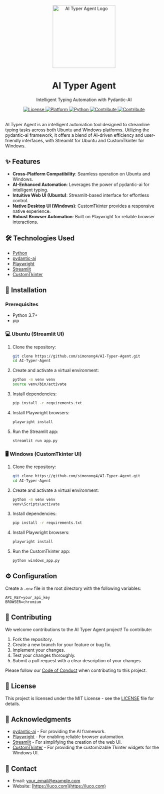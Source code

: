 <div align="center">
  <img src="https://raw.githubusercontent.com/simonong4/AI-Typer-Agent/main/docs/logo.png" alt="AI Typer Agent Logo" width="200"/>
  <h1>AI Typer Agent</h1>
</div>

<p align="center">
  Intelligent Typing Automation with Pydantic-AI
</p>

<div align="center">
  <a href="https://opensource.org/licenses/MIT">
    <img src="https://img.shields.io/badge/License-MIT-yellow.svg" alt="License">
  </a>
  <a href="#">
    <img src="https://img.shields.io/badge/Platform-Ubuntu%20%7C%20Windows-blue.svg" alt="Platform">
  </a>
  <a href="https://www.python.org/downloads/release/python-370/">
    <img src="https://img.shields.io/badge/Python-3.7+-brightgreen.svg" alt="Python">
  </a>
   <a href="https://github.com/simonong4/AI-Typer-Agent/issues">
    <img src="https://img.shields.io/badge/Contribute-Issues-red.svg" alt="Contribute">
  </a>
   <a href="https://github.com/simonong4/AI-Typer-Agent/pulls">
    <img src="https://img.shields.io/badge/Contribute-Pull%20Request-green.svg" alt="Contribute">
  </a>
</div>

<br>

AI Typer Agent is an intelligent automation tool designed to streamline typing tasks across both Ubuntu and Windows platforms. Utilizing the pydantic-ai framework, it offers a blend of AI-driven efficiency and user-friendly interfaces, with Streamlit for Ubuntu and CustomTkinter for Windows.

## ✨ Features

*   **Cross-Platform Compatibility**: Seamless operation on Ubuntu and Windows.
*   **AI-Enhanced Automation**: Leverages the power of pydantic-ai for intelligent typing.
*   **Intuitive Web UI (Ubuntu)**: Streamlit-based interface for effortless control.
*   **Native Desktop UI (Windows)**: CustomTkinter provides a responsive native experience.
*   **Robust Browser Automation**: Built on Playwright for reliable browser interactions.

## 🛠️ Technologies Used

*   [Python](https://www.python.org/)
*   [pydantic-ai](https://pydantic.ai/)
*   [Playwright](https://playwright.dev/)
*   [Streamlit](https://streamlit.io/)
*   [CustomTkinter](https://customtkinter.tomschimansky.com/)

## 🚀 Installation

### Prerequisites

*   Python 3.7+
*   pip

### 💻 Ubuntu (Streamlit UI)

1.  Clone the repository:
    ```bash
    git clone https://github.com/simonong4/AI-Typer-Agent.git
    cd AI-Typer-Agent
    ```

2.  Create and activate a virtual environment:
    ```bash
    python -m venv venv
    source venv/bin/activate
    ```

3.  Install dependencies:
    ```bash
    pip install -r requirements.txt
    ```

4.  Install Playwright browsers:
    ```bash
    playwright install
    ```

5.  Run the Streamlit app:
    ```bash
    streamlit run app.py
    ```

### 🖥️ Windows (CustomTkinter UI)

1.  Clone the repository:
    ```bash
    git clone https://github.com/simonong4/AI-Typer-Agent.git
    cd AI-Typer-Agent
    ```

2.  Create and activate a virtual environment:
    ```bash
    python -m venv venv
    venv\Scripts\activate
    ```

3.  Install dependencies:
    ```bash
    pip install -r requirements.txt
    ```

4.  Install Playwright browsers:
    ```bash
    playwright install
    ```

5.  Run the CustomTkinter app:
    ```bash
    python windows_app.py
    ```

## ⚙️ Configuration

Create a `.env` file in the root directory with the following variables:

```
API_KEY=your_api_key
BROWSER=chromium
```

## 🤝 Contributing

We welcome contributions to the AI Typer Agent project! To contribute:

1.  Fork the repository.
2.  Create a new branch for your feature or bug fix.
3.  Implement your changes.
4.  Test your changes thoroughly.
5.  Submit a pull request with a clear description of your changes.

Please follow our [Code of Conduct](link_to_code_of_conduct) when contributing to this project.

## 📜 License

This project is licensed under the MIT License - see the [LICENSE](LICENSE) file for details.

## 🙏 Acknowledgments

*   [pydantic-ai](https://pydantic.ai/) - For providing the AI framework.
*   [Playwright](https://playwright.dev/) - For enabling reliable browser automation.
*   [Streamlit](https://streamlit.io/) - For simplifying the creation of the web UI.
*   [CustomTkinter](https://customtkinter.tomschimansky.com/) - For providing the customizable Tkinter widgets for the Windows UI.

## 📧 Contact

*   Email: your_email@example.com
*   Website: [https://luco.com](https://luco.com)
